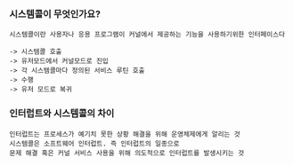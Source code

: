 ### 시스템콜이 무엇인가요?
```
시스템콜이란 사용자나 응용 프로그램이 커널에서 제공하는 기능을 사용하기위한 인터페이스다

-> 시스템콜 호출
-> 유저모드에서 커널모드로 진입
-> 각 시스템콜마다 정의된 서비스 루틴 호출
-> 수행
-> 유저 모드로 복귀
```
### 인터럽트와 시스템콜의 차이
```
인터럽트는 프로세스가 예기치 못한 상황 해결을 위해 운영체제에게 알리는 것
시스템콜은 소프트웨어 인터럽트. 즉 인터럽트의 일종으로
문제 해결 혹은 커널 서비스 사용을 위해 의도적으로 인터럽트를 발생시키는 것
```
